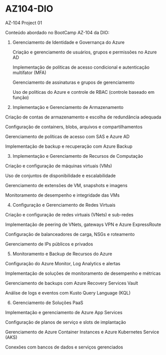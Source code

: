 # AZ104-DIO
AZ-104 Project 01

Conteúdo abordado no BootCamp AZ-104 da DIO:

1. Gerenciamento de Identidade e Governança do Azure

	Criação e gerenciamento de usuários, grupos e permissões no Azure AD

	Implementação de políticas de acesso condicional e autenticação multifator (MFA)

	Gerenciamento de assinaturas e grupos de gerenciamento

	Uso de políticas do Azure e controle de RBAC (controle baseado em função)

2. Implementação e Gerenciamento de Armazenamento

Criação de contas de armazenamento e escolha de redundância adequada

Configuração de containers, blobs, arquivos e compartilhamentos

Gerenciamento de políticas de acesso com SAS e Azure AD

Implementação de backup e recuperação com Azure Backup

3. Implementação e Gerenciamento de Recursos de Computação

Criação e configuração de máquinas virtuais (VMs)

Uso de conjuntos de disponibilidade e escalabilidade

Gerenciamento de extensões de VM, snapshots e imagens

Monitoramento de desempenho e integridade das VMs

4. Configuração e Gerenciamento de Redes Virtuais

Criação e configuração de redes virtuais (VNets) e sub-redes

Implementação de peering de VNets, gateways VPN e Azure ExpressRoute

Configuração de balanceadores de carga, NSGs e roteamento

Gerenciamento de IPs públicos e privados

5. Monitoramento e Backup de Recursos do Azure

Configuração do Azure Monitor, Log Analytics e alertas

Implementação de soluções de monitoramento de desempenho e métricas

Gerenciamento de backups com Azure Recovery Services Vault

Análise de logs e eventos com Kusto Query Language (KQL)

6. Gerenciamento de Soluções PaaS

Implementação e gerenciamento de Azure App Services

Configuração de planos de serviço e slots de implantação

Gerenciamento de Azure Container Instances e Azure Kubernetes Service (AKS)

Conexões com bancos de dados e serviços gerenciados
